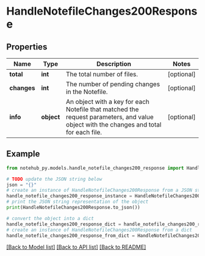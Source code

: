 # HandleNotefileChanges200Response

## Properties

| Name        | Type       | Description                                                                                                                            | Notes      |
| ----------- | ---------- | -------------------------------------------------------------------------------------------------------------------------------------- | ---------- |
| **total**   | **int**    | The total number of files.                                                                                                             | [optional] |
| **changes** | **int**    | The number of pending changes in the Notefile.                                                                                         | [optional] |
| **info**    | **object** | An object with a key for each Notefile that matched the request parameters, and value object with the changes and total for each file. | [optional] |

## Example

```python
from notehub_py.models.handle_notefile_changes200_response import HandleNotefileChanges200Response

# TODO update the JSON string below
json = "{}"
# create an instance of HandleNotefileChanges200Response from a JSON string
handle_notefile_changes200_response_instance = HandleNotefileChanges200Response.from_json(json)
# print the JSON string representation of the object
print(HandleNotefileChanges200Response.to_json())

# convert the object into a dict
handle_notefile_changes200_response_dict = handle_notefile_changes200_response_instance.to_dict()
# create an instance of HandleNotefileChanges200Response from a dict
handle_notefile_changes200_response_from_dict = HandleNotefileChanges200Response.from_dict(handle_notefile_changes200_response_dict)
```

[[Back to Model list]](../README.md#documentation-for-models) [[Back to API list]](../README.md#documentation-for-api-endpoints) [[Back to README]](../README.md)
